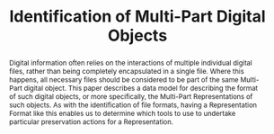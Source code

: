 ---
abstract: Digital information often relies on the interactions of multiple individual
  digital files, rather than being completely encapsulated in a single file. Where
  this happens, all necessary files should be considered to be part of the same Multi-Part
  digital object. This paper describes a data model for describing the format of such
  digital objects, or more specifically, the Multi-Part Representations of such objects.
  As with the identification of file formats, having a Representation Format like
  this enables us to determine which tools to use to undertake particular preservation
  actions for a Representation.
creators:
- Jack O'Sullivan
- Richard Smith
- Jonathan Tilbury
date: null
document_url: https://services.phaidra.univie.ac.at/api/object/o:1424890/download
grand_parent: iPRES
institutions:
- Preservica Ltd
keywords:
- format identification
- data model
- complex objects
landing_page_url: https://phaidra.univie.ac.at/o:1424890
language: eng
layout: publication
license: CC BY 4.0 International
notes_url: null
parent: iPRES 2021
publication_type: paper
size: 330641
slides_url: null
source_name: iPRES
stream_url: null
title: Identification of Multi-Part Digital Objects
year: 2021
---